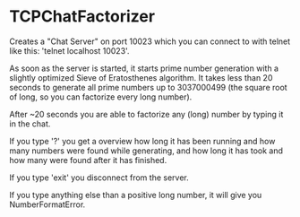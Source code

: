 # TCPChatFactorizer

Creates a "Chat Server" on port 10023 which you can connect to with telnet like this:
'telnet localhost 10023'.

As soon as the server is started, it starts prime number generation with a slightly optimized Sieve of Eratosthenes algorithm. It takes less than 20 seconds to generate all prime numbers up to 3037000499 (the square root of long, so you can factorize every long number).

After ~20 seconds you are able to factorize any (long) number by typing it in the chat.

If you type '?' you get a overview how long it has been running and how many numbers were found while generating, and how long it has took and how many were found after it has finished. 

If you type 'exit' you disconnect from the server.

If you type anything else than a positive long number, it will give you NumberFormatError.

